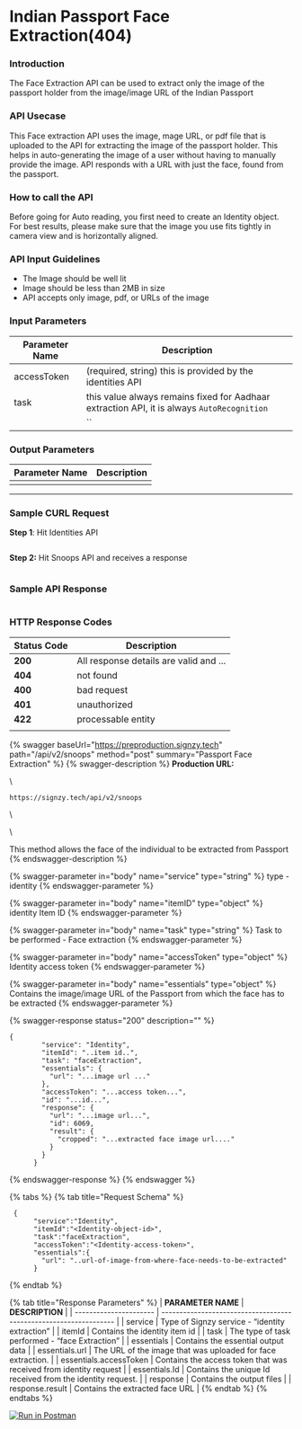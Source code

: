 # Indian Passport Face Extraction(404)

### Introduction

The Face Extraction API can be used to extract only the image of the passport holder from the image/image URL of the Indian Passport



### API Usecase

This Face extraction API uses the image, mage URL,  or pdf file that is uploaded to the API for extracting the image of the passport holder. This helps in auto-generating the image of a user without having to manually provide the image. API responds with a URL with just the face, found from the passport.

### How to call the API

Before going for Auto reading, you first need to create an Identity object. For best results, please make sure that the image you use fits tightly in camera view and is horizontally aligned.&#x20;

### API Input Guidelines

* The Image should be well lit
* Image should be less than 2MB in size
* API accepts only image, pdf, or URLs of the image

### Input Parameters

| Parameter Name | Description                                                                                |
| -------------- | ------------------------------------------------------------------------------------------ |
| accessToken    | (required, string) this is provided by the identities API                                  |
| task           | this value always remains fixed for Aadhaar extraction API, it is always `AutoRecognition` |
|                | ``                                                                                         |

### Output Parameters

| Parameter Name | Description |
| -------------- | ----------- |
|                |             |

****

### Sample CURL Request

**Step 1**: Hit Identities API

```
```

**Step 2:** Hit Snoops API and receives a response

```
```

###

### Sample API Response

```
```



### **HTTP Response Codes**

| Status Code | Description                            |
| ----------- | -------------------------------------- |
| **200**     | All response details are valid and ... |
| **404**     | not found                              |
| **400**     | bad request                            |
| **401**     | unauthorized                           |
| **422**     | processable entity                     |
|             |                                        |

{% swagger baseUrl="https://preproduction.signzy.tech" path="/api/v2/snoops" method="post" summary="Passport Face Extraction" %}
{% swagger-description %}
**Production URL:**

\




`https://signzy.tech/api/v2/snoops`

\




\


This method allows the face of the individual to be extracted from Passport
{% endswagger-description %}

{% swagger-parameter in="body" name="service" type="string" %}
type - identity 
{% endswagger-parameter %}

{% swagger-parameter in="body" name="itemID" type="object" %}
identity Item ID
{% endswagger-parameter %}

{% swagger-parameter in="body" name="task" type="string" %}
Task to be performed - Face extraction
{% endswagger-parameter %}

{% swagger-parameter in="body" name="accessToken" type="object" %}
Identity access token
{% endswagger-parameter %}

{% swagger-parameter in="body" name="essentials" type="object" %}
Contains the image/image URL of the Passport from which the face has to be extracted
{% endswagger-parameter %}

{% swagger-response status="200" description="" %}
```
{
        "service": "Identity",
        "itemId": "..item id..",
        "task": "faceExtraction",
        "essentials": {
          "url": "...image url ..."
        },
        "accessToken": "...access token...",
        "id": "...id...",
        "response": {
          "url": "...image url...",
          "id": 6069,
          "result": {
            "cropped": "...extracted face image url...."
          }
        }
      }
```
{% endswagger-response %}
{% endswagger %}

{% tabs %}
{% tab title="Request Schema" %}
```
 {
      "service":"Identity",
      "itemId":"<Identity-object-id>",
      "task":"faceExtraction",
      "accessToken":"<Identity-access-token>",
      "essentials":{
        "url": "..url-of-image-from-where-face-needs-to-be-extracted"
      }
```
{% endtab %}

{% tab title="Response Parameters" %}
| **PARAMETER NAME**     | **DESCRIPTION**                                                   |
| ---------------------- | ----------------------------------------------------------------- |
| service                | Type of Signzy service - “identity extraction”                    |
| itemId                 | Contains the identity item id                                     |
| task                   | The type of task performed - “face Extraction”                    |
| essentials             | Contains the essential output data                                |
| essentials.url         | The URL of the image that was uploaded for face extraction.       |
| essentials.accessToken | Contains the access token that was received from identity request |
| essentials.Id          | Contains the unique Id received from the identity request.        |
| response               | Contains the output files                                         |
| response.result        | Contains the extracted face URL                                   |
{% endtab %}
{% endtabs %}

&#x20;[![Run in Postman](https://run.pstmn.io/button.svg)](https://www.getpostman.com/run-collection/18304106c18bf8ebe77a)
